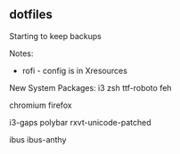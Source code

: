 dotfiles
--------

Starting to keep backups

Notes:
- rofi - config is in Xresources


New System Packages:
i3
zsh
ttf-roboto
feh

chromium
firefox

i3-gaps
polybar
rxvt-unicode-patched

ibus
ibus-anthy

